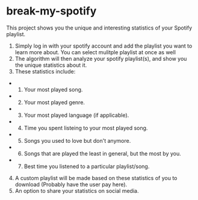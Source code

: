 # break-my-spotify
This project shows you the unique and interesting statistics of your Spotify playlist. 

1. Simply log in with your spotify account and add the playlist you want to learn more about. You can select mulitple playlist at once as well
2. The algorithm will then analyze your spotify playlist(s), and show you the unique statistics about it.
3. These statistics include:
  + 1. Your most played song.
  + 2. Your most played genre.
  + 3. Your most played language (if applicable).
  + 4. Time you spent listeing to your most played song.
  + 5. Songs you used to love but don't anymore.
  + 6. Songs that are played the least in general, but the most by you. 
  + 7. Best time you listened to a particular playlist/song.
4. A custom playlist will be made based on these statistics of you to download (Probably have the user pay here).
5. An option to share your statistics on social media. 
